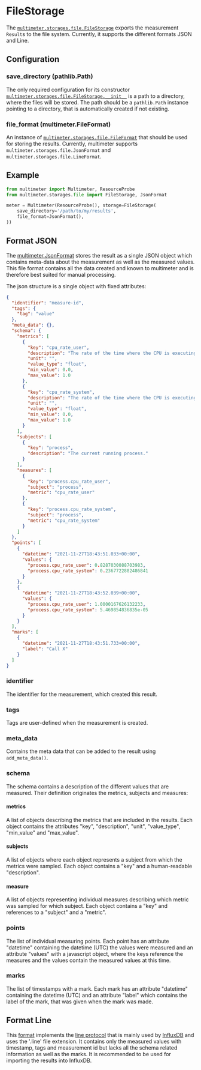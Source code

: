 # FileStorage

The [`multimeter.storages.file.FileStorage`](../../api/#multimeter.storages.file.FileStorage)
exports the measurement `Result`s to the file system. Currently, it supports the different formats
JSON and Line.

## Configuration

### save_directory (pathlib.Path)
The only required configuration for its constructor
[`multimeter.storages.file.FileStorage.__init__`](../../api/#multimeter.storages.file.FileStorage.__init__)
is a path to a directory, where the files will be stored. The path should be a
`pathlib.Path` instance pointing to a directory, that is automatically created if not
existing.

### file_format (multimeter.FileFormat)

An instance of
[`multimeter.storages.file.FileFormat`](../../api/#multimeter.storages.file.FileFormat)
that should be used for storing the results. Currently, multimeter supports
`multimeter.storages.file.JsonFormat` and `multimeter.storages.file.LineFormat`.

## Example

```python
from multimeter import Multimeter, ResourceProbe
from multimeter.storages.file import FileStorage, JsonFormat

meter = Multimeter(ResourceProbe(), storage=FileStorage(
    save_directory='/path/to/my/results',
    file_format=JsonFormat(),
))
```

## Format JSON

The [multimeter.JsonFormat](../../api/#multimeter.storages.file.JsonFormat)
stores the result as a single JSON object which contains meta-data about the
measurement as well as the measured values. This file format contains all the
data created and known to multimeter and is therefore best suited for manual
processing.

The json structure is a single object with fixed attributes:

```json
{
  "identifier": "measure-id",
  "tags": {
    "tag": "value"
  },
  "meta_data": {},
  "schema": {
    "metrics": [
      {
        "key": "cpu_rate_user",
        "description": "The rate of the time where the CPU is executing user-space code.",
        "unit": "",
        "value_type": "float",
        "min_value": 0.0,
        "max_value": 1.0
      },
      {
        "key": "cpu_rate_system",
        "description": "The rate of the time where the CPU is executing system code.",
        "unit": "",
        "value_type": "float",
        "min_value": 0.0,
        "max_value": 1.0
      }
    ],
    "subjects": [
      {
        "key": "process",
        "description": "The current running process."
      }
    ],
    "measures": [
      {
        "key": "process.cpu_rate_user",
        "subject": "process",
        "metric": "cpu_rate_user"
      },
      {
        "key": "process.cpu_rate_system",
        "subject": "process",
        "metric": "cpu_rate_system"
      }
    ]
  },
  "points": [
    {
      "datetime": "2021-11-27T18:43:51.033+00:00",
      "values": {
        "process.cpu_rate_user": 0.8287030088703983,
        "process.cpu_rate_system": 0.2367722882486841
      }
    },
    {
      "datetime": "2021-11-27T18:43:52.039+00:00",
      "values": {
        "process.cpu_rate_user": 1.0000167626132233,
        "process.cpu_rate_system": 5.469854836835e-05
      }
    }
  ],
  "marks": [
    {
      "datetime": "2021-11-27T18:43:51.733+00:00",
      "label": "Call X"
    }
  ]
}
```

### identifier

The identifier for the measurement, which created this result.

### tags

Tags are user-defined when the measurement is created.

### meta_data

Contains the meta data that can be added to the result using `add_meta_data()`.

### schema

The schema contains a description of the different values that are measured.
Their definition originates the metrics, subjects and measures:

#### metrics

A list of objects describing the metrics that are included in the results. Each object
contains the attributes "key", "description", "unit", "value_type", "min_value" and
"max_value".

#### subjects

A list of objects where each object represents a subject from which the metrics were
sampled. Each object contains a "key" and a human-readable "description".

#### measure

A list of objects representing individual measures describing which metric was sampled
for which subject. Each object contains a "key" and references to a "subject" and a
"metric".

### points

The list of individual measuring points. Each point has an attribute "datetime"
containing the datetime (UTC) the values were measured and an attribute "values"
with a javascript object, where the keys reference the measures and the values
contain the measured values at this time.

### marks

The list of timestamps with a mark. Each mark has an attribute "datetime"
containing the datetime (UTC) and an attribute "label" which contains the
label of the mark, that was given when the mark was made.

## Format Line

This [format](../../api/#multimeter.storages.file.LineFormat) implements the
[line protocol](https://docs.influxdata.com/influxdb/v2.1/reference/syntax/line-protocol/)
that is mainly used by [InfluxDB](https://www.influxdata.com) and uses the '.line'
file extension.  It contains only the measured values with timestamp, tags and
measurement id but lacks all the schema related information as well as the marks.
It is recommended to be used for importing the results into InfluxDB.
